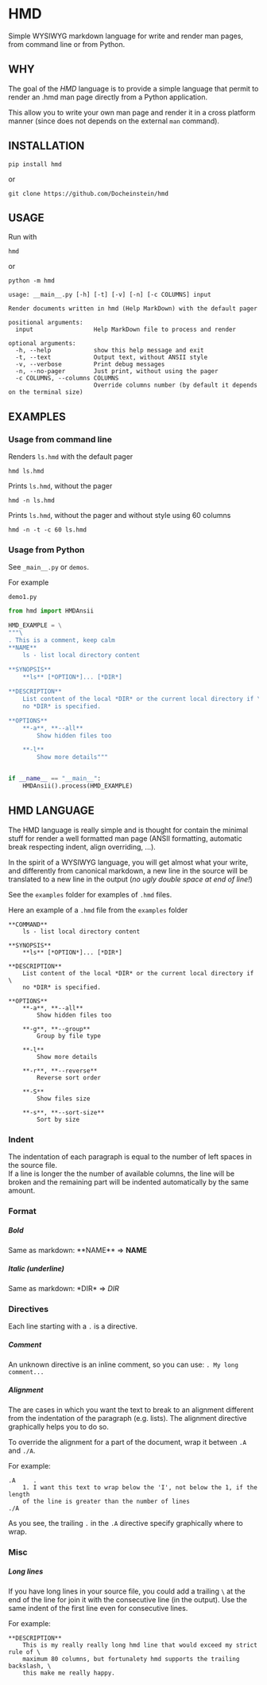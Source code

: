 # HMD

Simple WYSIWYG markdown language for write and render man pages, from command line or from Python.

## WHY

The goal of the *HMD* language is to provide a simple language that permit to render
an .hmd man page directly from a Python application.

This allow you to write your own man page and render it in a cross platform manner 
(since does not depends on the external `man` command).

## INSTALLATION
```
pip install hmd
```

or 

```
git clone https://github.com/Docheinstein/hmd
```

## USAGE

Run with
```
hmd
```

or 

```
python -m hmd
```

```
usage: __main__.py [-h] [-t] [-v] [-n] [-c COLUMNS] input

Render documents written in hmd (Help MarkDown) with the default pager

positional arguments:
  input                 Help MarkDown file to process and render

optional arguments:
  -h, --help            show this help message and exit
  -t, --text            Output text, without ANSII style
  -v, --verbose         Print debug messages
  -n, --no-pager        Just print, without using the pager
  -c COLUMNS, --columns COLUMNS
                        Override columns number (by default it depends on the terminal size)
```

## EXAMPLES

### Usage from command line

Renders `ls.hmd` with the default pager
```
hmd ls.hmd
```

Prints `ls.hmd`, without the pager
```
hmd -n ls.hmd
```

Prints `ls.hmd`, without the pager and without style using 60 columns
```
hmd -n -t -c 60 ls.hmd
```

### Usage from Python
See `_main__.py` or `demos`.

For example

`demo1.py`
```python
from hmd import HMDAnsii

HMD_EXAMPLE = \
"""\
. This is a comment, keep calm
**NAME**
    ls - list local directory content
    
**SYNOPSIS**
    **ls** [*OPTION*]... [*DIR*]

**DESCRIPTION**
    List content of the local *DIR* or the current local directory if \
    no *DIR* is specified.

**OPTIONS**
    **-a**, **--all**
        Show hidden files too

    **-l**
        Show more details"""


if __name__ == "__main__":
    HMDAnsii().process(HMD_EXAMPLE)
```

## HMD LANGUAGE

The HMD language is really simple and is thought for contain the minimal stuff for 
render a well formatted man page (ANSII formatting, automatic break respecting indent, align overriding, ...).

In the spirit of a WYSIWYG language, you will get almost what your write, and
differently from canonical markdown, a new line in the source will be translated
to a new line in the output (*no ugly double space at end of line!*)


See the `examples` folder for examples of `.hmd` files.

Here an example of a `.hmd` file from the `examples` folder

```
**COMMAND**
    ls - list local directory content

**SYNOPSIS**
    **ls** [*OPTION*]... [*DIR*]

**DESCRIPTION**
    List content of the local *DIR* or the current local directory if \
    no *DIR* is specified.

**OPTIONS**
    **-a**, **--all**
        Show hidden files too

    **-g**, **--group**
        Group by file type

    **-l**
        Show more details

    **-r**, **--reverse**
        Reverse sort order

    **-S**
        Show files size

    **-s**, **--sort-size**
        Sort by size
```

### Indent
The indentation of each paragraph is equal to the number of left spaces in the source file.  
If a line is longer the the number of available columns, the line will be broken and the
remaining part will be indented automatically by the same amount.

### Format

##### Bold
Same as markdown: \*\*NAME\*\* => **NAME**

##### Italic (underline)
Same as markdown: \*DIR\* => *DIR*

### Directives
Each line starting with a `.` is a directive.

##### Comment
An unknown directive is an inline comment, so you can use:  `. My long comment...`

##### Alignment
The are cases in which you want the text to break to an alignment different from
the indentation of the paragraph (e.g. lists). The alignment directive graphically
helps you to do so.

To override the alignment for a part of the document, wrap it between `.A` and `./A`.  

For example: 
```
.A     .
    1. I want this text to wrap below the 'I', not below the 1, if the length
    of the line is greater than the number of lines
./A
```

As you see, the trailing `.` in the `.A` directive specify graphically where to wrap.

### Misc
##### Long lines
If you have long lines in your source file, you could add a trailing `\` at 
the end of the line for join it with the consecutive line (in the output).
Use the same indent of the first line even for consecutive lines.

For example:

```
**DESCRIPTION**
    This is my really really long hmd line that would exceed my strict rule of \
    maximum 80 columns, but fortunalety hmd supports the trailing backslash, \
    this make me really happy.
```